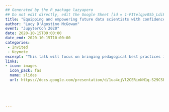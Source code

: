 ```yaml
---
## Generated by the R package lazyapero
## Do not edit directly, edit the Google Sheet [id = 1-PItelqpv0Sb_LdiEDqb8O3D_Roii5nVTL07IRVbRtA]
title: "Equipping and empowering future data scientists with confidence, intuition, and communication skills"
author: "Lucy D'Agostino McGowan"
event: "JupyterCon 2020"
date: 2020-10-15T09:00:00
date_end: 2020-10-15T10:00:00
categories:
 - Invited
 - Keynote
excerpt: "This talk will focus on bringing pedagogical best practices into the data science classroom. We will begin by focusing on building confident coders, followed by an exploration of developing quantitative intuition, with a particular focus on understanding uncertainty. Finally, we will wrap up with tips for empowering strong data science communicators."
links:
- icon: images
  icon_pack: fas
  name: slides
  url: https://docs.google.com/presentation/d/1ua4cjVl2CERimNH1q-S29CSPjno1iGBDLZK6uEM6254/edit#slide=id.g9df979d7b5_0_73





---
```

